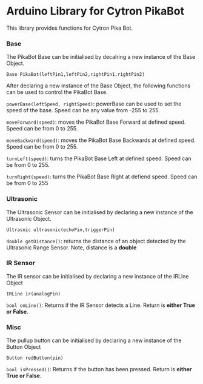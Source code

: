 # Arduino Library for Cytron PikaBot

This library provides functions for Cytron Pika Bot.

### Base 
The PikaBot Base can be initialised by decalring a new instance of the Base Object.
```
Base PikaBot(leftPin1,leftPin2,rightPin1,rightPin2)
```

After declaring a new instance of the Base Object, the following functions can be used to control the PikaBot Base.

`powerBase(leftSpeed, rightSpeed)`:
powerBase can be used to set the speed of the base. Speed can be any value from -255 to 255. 

`moveForward(speed)`:
moves the PikaBot Base Forward at defined speed. Speed can be from 0 to 255.

`moveBackward(speed)`:
moves the PikaBot Base Backwards at defined speed. Speed can be from 0 to 255.

`turnLeft(speed)`:
turns the PikaBot Base Left at defined speed. Speed can be from 0 to 255.

`turnRight(speed)`:
turns the PikaBot Base Right at defiend speed. Speed can be from 0 to 255

### Ultrasonic
The Ultrasonic Sensor can be initialised by declaring a new instance of the Ultrasonic Object.
```
Ultrasnic ultrasonic(echoPin,triggerPin)
```

`double getDistance()`:
returns the distance of an object detected by the Ultrasonic Range Sensor. Note, distance is a **double**

### IR Sensor
The IR sensor can be initialised by declaring a new instance of the IRLine Object
```
IRLine ir(analogPin)
```

`bool onLine()`:
Returns if the IR Sensor detects a Line. Return is **either True or False**.

### Misc
The pullup button can be initialised by declaring a new instance of the Button Object

```
Button redButton(pin)
```

`bool isPressed()`:
Returns if the button has been pressed. Return is **either True or False**.

